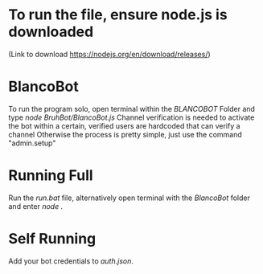 # To run the file, ensure node.js is downloaded 
(Link to download https://nodejs.org/en/download/releases/)


# BlancoBot
To run the program solo, open terminal within the _BLANCOBOT_ Folder and type _node BruhBot/BlancoBot.js_
Channel verification is needed to activate the bot within a certain, verified users are hardcoded that can verify a channel
Otherwise the process is pretty simple, just use the command "admin.setup"

# Running Full
 Run the _run.bat_ file, alternatively open terminal with the _BlancoBot_ folder and enter _node ._


# Self Running
Add your bot credentials to _auth.json_.